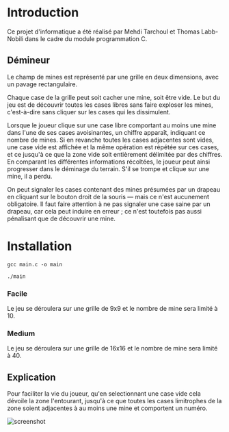 # Introduction

Ce projet d'informatique a été réalisé par Mehdi Tarchoul et Thomas Labb-Nobili dans le cadre du module programmation C.

## Démineur

Le champ de mines est représenté par une grille en deux dimensions, avec un pavage rectangulaire.

Chaque case de la grille peut soit cacher une mine, soit être vide. Le but du jeu est de découvrir toutes les cases libres sans faire exploser les mines, c'est-à-dire sans cliquer sur les cases qui les dissimulent.

Lorsque le joueur clique sur une case libre comportant au moins une mine dans l'une de ses cases avoisinantes, un chiffre apparaît, indiquant ce nombre de mines. Si en revanche toutes les cases adjacentes sont vides, une case vide est affichée et la même opération est répétée sur ces cases, et ce jusqu'à ce que la zone vide soit entièrement délimitée par des chiffres. En comparant les différentes informations récoltées, le joueur peut ainsi progresser dans le déminage du terrain. S'il se trompe et clique sur une mine, il a perdu.

On peut signaler les cases contenant des mines présumées par un drapeau en cliquant sur le bouton droit de la souris — mais ce n'est aucunement obligatoire. Il faut faire attention à ne pas signaler une case saine par un drapeau, car cela peut induire en erreur ; ce n'est toutefois pas aussi pénalisant que de découvrir une mine.

# Installation

`gcc main.c -o main`

`./main`

### Facile

Le jeu se déroulera sur une grille de 9x9 et le nombre de mine sera limité à 10.

### Medium

Le jeu se déroulera sur une grille de 16x16 et le nombre de mine sera limité à 40.

## Explication

Pour faciliter la vie du joueur, qu'en selectionnant une case vide cela dévoile la zone l'entourant, jusqu'à ce que toutes les cases limitrophes de la zone soient adjacentes à au moins une mine et comportent un numéro.

![screenshot](https://cl.ly/92c9c05eeaeb/Screenshot_2019-04-25%252520demineur%252520-%252520Recherche%252520Google.png)

